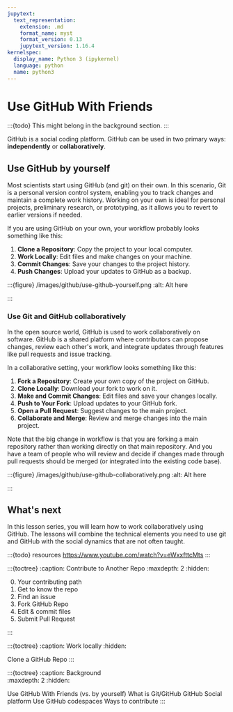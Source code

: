 ```yaml
---
jupytext:
  text_representation:
    extension: .md
    format_name: myst
    format_version: 0.13
    jupytext_version: 1.16.4
kernelspec:
  display_name: Python 3 (ipykernel)
  language: python
  name: python3
---
```


# Use GitHub With Friends  

:::{todo}
This might belong in the background section.
:::

GitHub is a social coding platform.
GitHub can be used in two primary ways: **independently** or **collaboratively**.

## Use GitHub by yourself

Most scientists start using GitHub (and git) on their own. In this scenario, Git is a personal version control system, enabling you to track changes and maintain a complete work history. Working on your own is ideal for personal projects, preliminary research, or prototyping, as it allows you to revert to earlier versions if needed.

If you are using GitHub on your own, your workflow probably looks something like this:

1. **Clone a Repository**: Copy the project to your local computer.
2. **Work Locally**: Edit files and make changes on your machine.
3. **Commit Changes**: Save your changes to the project history.
4. **Push Changes**: Upload your updates to GitHub as a backup.

:::{figure} /images/github/use-github-yourself.png
:alt: Alt here

:::

### Use Git and GitHub collaboratively

In the open source world, GitHub is used to work collaboratively on software. GitHub is a shared platform where contributors can propose changes, review each other's work, and integrate updates through features like pull requests and issue tracking.

In a collaborative setting, your workflow looks something like this:

1. **Fork a Repository**: Create your own copy of the project on GitHub.
2. **Clone Locally**: Download your fork to work on it.
3. **Make and Commit Changes**: Edit files and save your changes locally.
4. **Push to Your Fork**: Upload updates to your GitHub fork.
5. **Open a Pull Request**: Suggest changes to the main project.
6. **Collaborate and Merge**: Review and merge changes into the main project.

Note that the big change in workflow is that you are forking a main repository rather than working directly on that main repository. And you have a team of people who will review and decide if changes made through pull requests should be merged (or integrated into the existing code base).

:::{figure} /images/github/use-github-collaboratively.png
:alt: Alt here

:::

## What's next

In this lesson series, you will learn how to work collaboratively using GitHub. The lessons will combine the technical elements you need to use git and GitHub with the social dynamics that are not often taught.

:::{todo}
resources
<https://www.youtube.com/watch?v=eWxxfttcMts>
:::

:::{toctree}
:caption: Contribute to Another Repo
:maxdepth: 2
:hidden:

0. Your contributing path <your-first-contribution>
1. Get to know the repo <get-to-know-repo>
2. Find an issue <identify-issue>
3. Fork GitHub Repo <fork-repo>
4. Edit & commit files <edit-commit-files>
5. Submit Pull Request <pull-request>

:::

:::{toctree}
:caption: Work locally
:hidden:

Clone a GitHub Repo <clone-repo>
:::

:::{toctree}
:caption: Background  
:maxdepth: 2
:hidden:

Use GitHub With Friends (vs. by yourself)  <self>
What is Git/GitHub <what-is-git-github>
GitHub Social platform <github-social-platform>
Use GitHub codespaces <github-codespaces>
Ways to contribute <ways-to-contribute>
:::

